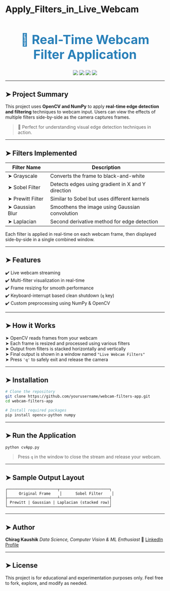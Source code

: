 # Apply_Filters_in_Live_Webcam

<h1 align="center" style="font-size: 2.8em; color: #2980b9;">📸 Real-Time Webcam Filter Application</h1>

<p align="center">
  <img src="https://img.shields.io/badge/OpenCV-Live%20Filters-green?style=for-the-badge&logo=opencv">
  <img src="https://img.shields.io/badge/Python-3.8+-blue?style=for-the-badge&logo=python">
  <img src="https://img.shields.io/badge/Edge%20Detection-Sobel%20%7C%20Prewitt%20%7C%20Laplacian-red?style=for-the-badge">
  <img src="https://img.shields.io/badge/Webcam-Live%20Stream-lightgrey?style=for-the-badge&logo=webcam">
</p>

---

## ➤ Project Summary

This project uses **OpenCV and NumPy** to apply **real-time edge detection and filtering** techniques to webcam input. Users can view the effects of multiple filters side-by-side as the camera captures frames.

> 🎯 Perfect for understanding visual edge detection techniques in action.

---

## ➤ Filters Implemented

| Filter Name     | Description |
|----------------|-------------|
| ➤ Grayscale     | Converts the frame to black-and-white |
| ➤ Sobel Filter  | Detects edges using gradient in X and Y direction |
| ➤ Prewitt Filter| Similar to Sobel but uses different kernels |
| ➤ Gaussian Blur | Smoothens the image using Gaussian convolution |
| ➤ Laplacian     | Second derivative method for edge detection |

Each filter is applied in real-time on each webcam frame, then displayed side-by-side in a single combined window.

---

## ➤ Features

✔️ Live webcam streaming  
✔️ Multi-filter visualization in real-time  
✔️ Frame resizing for smooth performance  
✔️ Keyboard-interrupt based clean shutdown (`q` key)  
✔️ Custom preprocessing using NumPy & OpenCV  

---

## ➤ How it Works

➤ OpenCV reads frames from your webcam  
➤ Each frame is resized and processed using various filters  
➤ Output from filters is stacked horizontally and vertically  
➤ Final output is shown in a window named `"Live Webcam Filters"`  
➤ Press `'q'` to safely exit and release the camera

---

## ➤ Installation

```bash
# Clone the repository
git clone https://github.com/yourusername/webcam-filters-app.git
cd webcam-filters-app

# Install required packages
pip install opencv-python numpy
````

---

## ➤ Run the Application

```bash
python cvApp.py
```

> Press `q` in the window to close the stream and release your webcam.

---

## ➤ Sample Output Layout

```
┌──────────────────────┬──────────────────────┐
│     Original Frame    │      Sobel Filter    │
├──────────────────────┴──────────────────────┤
│ Prewitt | Gaussian | Laplacian (stacked row)│
└─────────────────────────────────────────────┘
```

---

## ➤ Author

**Chirag Kaushik**
*Data Science, Computer Vision & ML Enthusiast*
🔗 [LinkedIn Profile](https://www.linkedin.com/in/chirag-kaushik-profile)

---

## ➤ License

This project is for educational and experimentation purposes only.
Feel free to fork, explore, and modify as needed.

```
